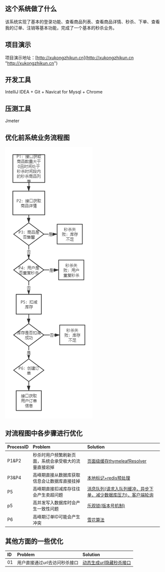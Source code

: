 ## 这个系统做了什么
该系统实现了基本的登录功能、查看商品列表、查看商品详情、秒杀、下单、查看我的订单、注销等基本功能，完成了一个基本的秒杀业务。
## 项目演示
项目演示地址：[http://xukongzhikun.cn](http://xukongzhikun.cn "http://xukongzhikun.cn")
## 开发工具
IntelliJ IDEA + Git + Navicat for Mysql + Chrome
## 压测工具
Jmeter
## 优化前系统业务流程图
![业务流程图](https://github.com/sunyahao/secspike/blob/master/src/main/resources/static/img/%E7%A7%92%E6%9D%80%E4%B8%9A%E5%8A%A1%E9%80%BB%E8%BE%91.png "业务流程图")
## 对流程图中各步骤进行优化
|ProcessID   |Problem   |Solution   |
| :------------ | :------------ | :------------ |
|P1&P2   |秒杀时用户频繁刷新页面，系统会承受极大的流量直接宕掉   |[页面级缓存thymeleafResolver](https://github.com/sunyahao/secspike/tree/master/docs/pageSolver.md "页面级缓存thymeleafResolver")   |
|P3&P4   |高峰期直接从数据库获取信息会让数据库直接挂掉   |[本地标记+redis预处理](https://github.com/sunyahao/secspike/tree/master/docs/preSolver.md "本地标记+redis预处理")|
|P5   |高峰期直接扣减库存往往会产生卖超问题   |[消息队列(请求入队列缓冲，异步下单，减少数据库压力)，客户端轮询](https://github.com/sunyahao/secspike/tree/master/docs/messageQueue.md "消息队列(请求入队列缓冲，异步下单，减少数据库压力)，客户端轮询")   |
|p5   |高并发写入数据库时会产生一致性问题   |[乐观锁(版本号机制)](https://github.com/sunyahao/secspike/tree/master/docs/optimisticLock.md "乐观锁(版本号机制)")   |
|P6   |高峰期订单ID可能会产生冲突   |[雪花算法](https://github.com/sunyahao/secspike/tree/master/docs/SnowFlake.md "雪花算法")   |
## 其他方面的一些优化
|ID   |Problem   |Solution   |
| :------------ | :------------ | :------------ |
|01   |用户直接通过url去访问秒杀接口   |[动态生成url隐藏秒杀接口](https://github.com/sunyahao/secspike/tree/master/docs/url.md "动态生成url隐藏秒杀接口")   |